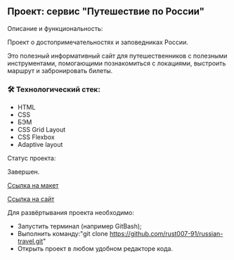 Проект: сервис "Путешествие по России"
---
Описание и функциональность:  

Проект о достопримечательностях и заповедниках России.  

Это полезный информативный сайт для путешественников с полезными инструментами,
помогающими познакомиться с локациями, выстроить маршрут и забронировать билеты.

### :hammer_and_wrench: Технологический стек:
* HTML
* CSS
* БЭМ
* CSS Grid Layout
* CSS Flexbox
* Adaptive layout

Cтатус проекта:

Завершен.

[Ссылка на макет](https://www.figma.com/file/5S2WSbEFL6awjVWJ0NWL8Q/Sprint-3_-Russia-_-desktop-%2B-mobile?node-id=28503-0)

[Ссылка на сайт](https://rust007-91.github.io/russian-travel/index.html)

Для развёртывания проекта необходимо:

* Запустить терминал (например GitBash);
* Выполнить команду:"git clone https://github.com/rust007-91/russian-travel.git"
* Открыть проект в любом удобном редакторе кода.
